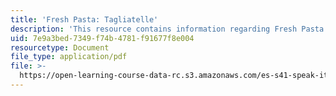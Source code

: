 ```yaml
---
title: 'Fresh Pasta: Tagliatelle'
description: 'This resource contains information regarding Fresh Pasta: Tagliatelle.'
uid: 7e9a3bed-7349-f74b-4781-f91677f8e004
resourcetype: Document
file_type: application/pdf
file: >-
  https://open-learning-course-data-rc.s3.amazonaws.com/es-s41-speak-italian-with-your-mouth-full-spring-2012/7e9a3bed7349f74b4781f91677f8e004_MITES_S41S12_recipe_13a.pdf
---
```

